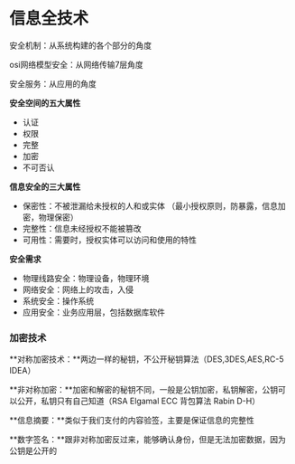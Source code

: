 # 信息全技术

安全机制：从系统构建的各个部分的角度

osi网络模型安全：从网络传输7层角度

安全服务：从应用的角度



**安全空间的五大属性**

- 认证 
- 权限 
- 完整 
- 加密 
- 不可否认

**信息安全的三大属性**

- 保密性：不被泄漏给未授权的人和或实体 （最小授权原则，防暴露，信息加密，物理保密）
- 完整性：信息未经授权不能被篡改
- 可用性：需要时，授权实体可以访问和使用的特性



**安全需求**

- 物理线路安全：物理设备，物理环境
- 网络安全：网络上的攻击，入侵
- 系统安全：操作系统
- 应用安全：业务应用层，包括数据库软件





### 加密技术

**对称加密技术：**两边一样的秘钥，不公开秘钥算法（DES,3DES,AES,RC-5 IDEA）

**非对称加密：**加密和解密的秘钥不同，一般是公钥加密，私钥解密，公钥可以公开，私钥只有自己知道（RSA Elgamal ECC 背包算法 Rabin D-H）



**信息摘要：**类似于我们支付的内容验签，主要是保证信息的完整性

**数字签名：**跟非对称加密反过来，能够确认身份，但是无法加密数据，因为公钥是公开的



















